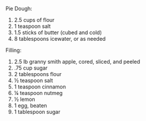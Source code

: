 Pie Dough:
   1. 2.5 cups of flour
   2. 1 teaspoon salt
   3. 1.5 sticks of butter (cubed and cold)
   4. 8 tablespoons icewater, or as needed

Filling:
1. 2.5 lb granny smith apple, cored, sliced, and peeled
2. .75 cup sugar
3. 2 tablespoons flour
4. ½ teaspoon salt
5. 1 teaspoon cinnamon
6. ¼ teaspoon nutmeg
7. ½ lemon
8. 1 egg, beaten
9. 1 tablespoon sugar
 